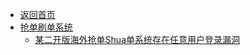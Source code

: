 - [返回首页](/)
- [抢单刷单系统](抢单刷单系统/)
  - [某二开版海外抢单Shua单系统存在任意用户登录漏洞](抢单刷单系统/某二开版海外抢单Shua单系统存在任意用户登录漏洞.md)
